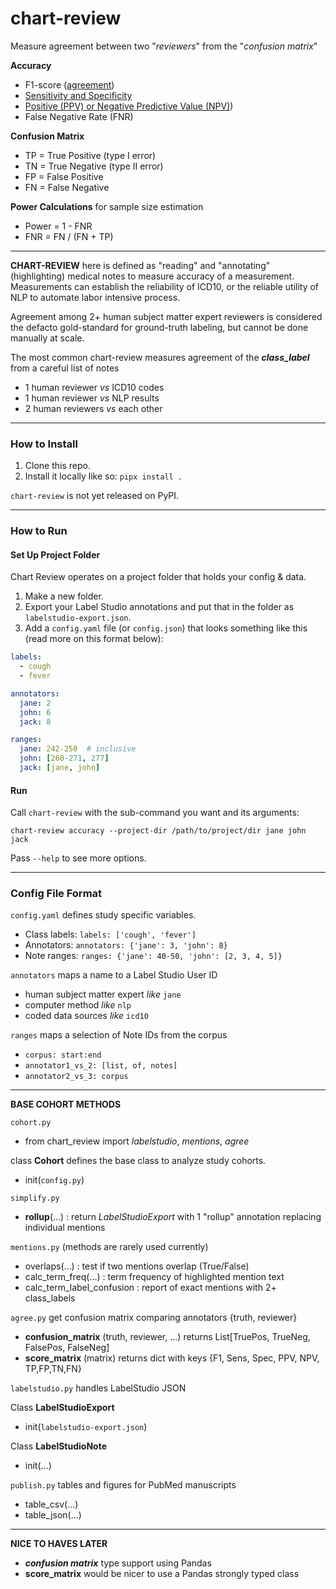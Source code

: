 # chart-review
Measure agreement between two "_reviewers_" from the "_confusion matrix_"

**Accuracy**
* F1-score ([agreement](https://www.ncbi.nlm.nih.gov/pmc/articles/PMC1090460/))
* [Sensitivity and Specificity](https://en.wikipedia.org/wiki/Sensitivity_and_specificity)
* [Positive (PPV) or Negative Predictive Value (NPV)](https://en.wikipedia.org/wiki/Positive_and_negative_predictive_values#Relationship))
* False Negative Rate (FNR) 

**Confusion Matrix** 
* TP = True Positive (type I error)
* TN = True Negative (type II error)
* FP = False Positive 
* FN = False Negative 

**Power Calculations** for sample size estimation
* Power = 1 - FNR 
* FNR = FN / (FN + TP) 


---
**CHART-REVIEW** here is defined as "reading" and "annotating" (highlighting) medical notes to measure accuracy of a measurement.
Measurements can establish the reliability of ICD10, or the reliable utility of NLP to automate labor intensive process. 
 
Agreement among 2+ human subject matter expert reviewers is considered the defacto gold-standard for ground-truth labeling, but cannot be done manually at scale.  

The most common chart-review measures agreement of the _**class_label**_ from a careful list of notes 
* 1 human reviewer _vs_ ICD10 codes
* 1 human reviewer _vs_ NLP results
* 2 human reviewers _vs_ each other

---
### How to Install
1. Clone this repo.
2. Install it locally like so: `pipx install .`

`chart-review` is not yet released on PyPI.

---
### How to Run

#### Set Up Project Folder

Chart Review operates on a project folder that holds your config & data.
1. Make a new folder.
2. Export your Label Studio annotations and put that in the folder as `labelstudio-export.json`.
3. Add a `config.yaml` file (or `config.json`) that looks something like this (read more on this format below):

```yaml
labels:
  - cough
  - fever

annotators:
  jane: 2
  john: 6
  jack: 8

ranges:
  jane: 242-250  # inclusive
  john: [260-271, 277]
  jack: [jane, john]
```

#### Run

Call `chart-review` with the sub-command you want and its arguments:

`chart-review accuracy --project-dir /path/to/project/dir jane john jack`

Pass `--help` to see more options.

---
### Config File Format 

`config.yaml` defines study specific variables. 

  * Class labels: `labels: ['cough', 'fever']`
  * Annotators: `annotators: {'jane': 3, 'john': 8}`
  * Note ranges: `ranges: {'jane': 40-50, 'john': [2, 3, 4, 5]}`

`annotators` maps a name to a Label Studio User ID
* human subject matter expert _like_ `jane`
* computer method _like_ `nlp` 
* coded data sources _like_ `icd10`
  
`ranges` maps a selection of Note IDs from the corpus 
* `corpus: start:end`
* `annotator1_vs_2: [list, of, notes]`
* `annotator2_vs_3: corpus`

---
**BASE COHORT METHODS**

`cohort.py`
* from chart_review import _labelstudio_, _mentions_, _agree_

class **Cohort** defines the base class to analyze study cohorts.
  * init(`config.py`)
  
`simplify.py`
* **rollup**(...) : return _LabelStudioExport_ with 1 "rollup" annotation replacing individual mentions

`mentions.py` (methods are rarely used currently)
* overlaps(...) : test if two mentions overlap (True/False)
* calc_term_freq(...) : term frequency of highlighted mention text
* calc_term_label_confusion : report of exact mentions with 2+ class_labels

`agree.py` get confusion matrix comparing annotators {truth, reviewer}  
* **confusion_matrix** (truth, reviewer, ...) returns List[TruePos, TrueNeg, FalsePos, FalseNeg]  
* **score_matrix** (matrix) returns dict with keys {F1, Sens, Spec, PPV, NPV, TP,FP,TN,FN}

`labelstudio.py` handles LabelStudio JSON

Class **LabelStudioExport**
* init(`labelstudio-export.json`)

Class **LabelStudioNote**
* init(...)

`publish.py` tables and figures for PubMed manuscripts 
* table_csv(...)
* table_json(...)

---
**NICE TO HAVES LATER**

* **_confusion matrix_** type support using Pandas
* **score_matrix** would be nicer to use a Pandas strongly typed class 